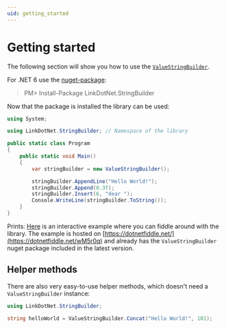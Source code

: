 ```yaml
---
uid: getting_started
---
```


# Getting started

The following section will show you how to use the [`ValueStringBuilder`](xref:LinkDotNet.StringBuilder.ValueStringBuilder).

For .NET 6 use the [nuget-package](https://www.nuget.org/packages/LinkDotNet.StringBuilder/):

> PM> Install-Package LinkDotNet.StringBuilder

Now that the package is installed the library can be used:

```csharp
using System;

using LinkDotNet.StringBuilder; // Namespace of the library

public static class Program
{
    public static void Main()
    {
        var stringBuilder = new ValueStringBuilder();

        stringBuilder.AppendLine("Hello World!");
        stringBuilder.Append(0.3f);
        stringBuilder.Insert(6, "dear ");
        Console.WriteLine(stringBuilder.ToString());
    }
} 
```

Prints:
[Here](https://dotnetfiddle.net/wM5r0q) is an interactive example where you can fiddle around with the library. The example is hosted on [https://dotnetfiddle.net/](https://dotnetfiddle.net/wM5r0q) and already has the `ValueStringBuilder` nuget package included in the latest version.

## Helper methods
There are also very easy-to-use helper methods, which doesn't need a `ValueStringBuilder` instance:
```csharp
using LinkDotNet.StringBuilder;

string helloWorld = ValueStringBuilder.Concat("Hello World!", 101);
```